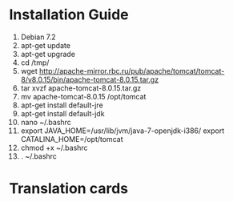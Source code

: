 Installation Guide
======
1. Debian 7.2
2. apt-get update
3. apt-get upgrade
4. cd /tmp/
5. wget http://apache-mirror.rbc.ru/pub/apache/tomcat/tomcat-8/v8.0.15/bin/apache-tomcat-8.0.15.tar.gz
6. tar xvzf apache-tomcat-8.0.15.tar.gz 
7. mv apache-tomcat-8.0.15 /opt/tomcat
8. apt-get install default-jre
9. apt-get install default-jdk
10. nano ~/.bashrc
11. export JAVA_HOME=/usr/lib/jvm/java-7-openjdk-i386/
    export CATALINA_HOME=/opt/tomcat
12. chmod +x ~/.bashrc 
13. . ~/.bashrc




Translation cards
======
